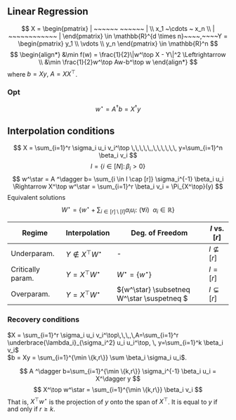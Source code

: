 ## Linear Regression

$$
X = \begin{pmatrix} | ~~~~~~ ~~~~~~ | \\ x_1 ~\cdots ~ x_n \\ | ~~~~~~~~~~~~ | \end{pmatrix} \in \mathbb{R}^{d \times n}~~~~,~~~~Y = \begin{pmatrix} y_1 \\ \vdots \\ y_n \end{pmatrix} \in \mathbb{R}^n
$$
$$
\begin{align*}
&\min f(w) = \frac{1}{2}\|w^\top X - Y\|^2 \Leftrightarrow \\
&\min \frac{1}{2}w^\top Aw-b^\top w
\end{align*}
$$
where $b = Xy,~A=XX^\top$.

### Opt
$$
w^\star = A^{\dagger} b = X^\dagger y
$$

## Interpolation conditions

$$
X = \sum_{i=1}^r \sigma_i u_i v_i^\top \,\,\,\,\,,\,\,\,\,\,\, y=\sum_{i=1}^n \beta_i v_i
$$
$$I = \{i \in [N]:\,\beta_i >0 \}$$
$$
w^\star = A ^\dagger b= \sum_{i \in I \cap [r]} \sigma_i^{-1} \beta_i u_i \Rightarrow X^\top w^\star = \sum_{i=1}^r \beta_i v_i = \Pi_{X^\top}(y)
$$
Equivalent solutions
$$
W^\star = \left \{w^\star + \sum_{i \in [r] \setminus [I]} \alpha_i u_i :\,\,(\forall i) ~~ \alpha_i \in \mathbb{R} \right\}
$$




| Regime            | Interpolation | Deg. of Freedom                | $I$ vs. $[r]$ |
| ----------------- | ------------------------ | ----------- | -----|
| Underparam.       | $Y \notin X^\top W^\star$ | - |$I \not \subseteq [r]$       |
| Critically param. | $Y = X^\top W^\star$      | $W^\star = \{w^\star\}$ | $I=[r]$       |
| Overparam.        |  $Y = X^\top W^\star$|  $\{w^\star\} \subsetneq W^\star \suspetneq $                      |    $I \subsetneq [r]$         |




### Recovery conditions
$X = \sum_{i=1}^r \sigma_i u_i v_i^\top\,\,\,,\,A=\sum_{i=1}^r \underbrace{\lambda_i}_{\sigma_i^2} u_i u_i^\top, \, y=\sum_{i=1}^k \beta_i v_i$     
$b = Xy = \sum_{i=1}^{\min \{k,r\}} \sum \beta_i \sigma_i u_i$.

$$
A ^\dagger b=\sum_{i=1}^{\min \{k,r\}} \sigma_i^{-1} \beta_i u_i = X^\dagger y
$$
$$
X^\top w^\star = \sum_{i=1}^{\min \{k,r\}} \beta_i v_i 
$$
That is, $X^\top w^\star$ is the projection of $y$ onto the span of $X^\top$. It is equal to $y$ if and only if $r \ge k$.